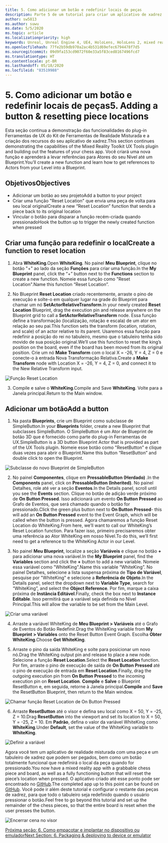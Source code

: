 ```yaml
---
title: 5. Como adicionar um botão e redefinir locais de peças
description: Parte 5 de um tutorial para criar um aplicativo de xadrez simples usando o Unreal Engine 4 e o plug-in Ferramentas de UX do Kit de Ferramentas de Realidade Misturada
author: sw5813
ms.author: suwu
ms.date: 5/5/2020
ms.topic: article
ms.localizationpriority: high
keywords: Unreal, Unreal Engine 4, UE4, HoloLens, HoloLens 2, mixed reality, tutorial, getting started, mrtk, uxt, UX Tools, documentation
ms.openlocfilehash: 77fe2b59db970a2ac4b531d69efec6794478f7d5
ms.sourcegitcommit: 09d9fa153cd9072f60e33a5f83ced8167496fcd7
ms.translationtype: HT
ms.contentlocale: pt-BR
ms.lasthandoff: 05/18/2020
ms.locfileid: "83519988"
---
```

# <a name="5-adding-a-button--resetting-piece-locations"></a><span data-ttu-id="5eac6-104">5. Como adicionar um botão e redefinir locais de peças</span><span class="sxs-lookup"><span data-stu-id="5eac6-104">5. Adding a button & resetting piece locations</span></span>

<span data-ttu-id="5eac6-105">Esta seção continua a demonstração das funcionalidades do plug-in Ferramentas de UX do Kit de Ferramentas de Realidade Misturada e a criação dos recursos do seu aplicativo de xadrez.</span><span class="sxs-lookup"><span data-stu-id="5eac6-105">This section continues demonstrating the capabilities of the Mixed Reality Toolkit UX Tools plugin and building out the features of your chess app.</span></span> <span data-ttu-id="5eac6-106">Você criará uma nova função e aprenderá a levar referências para Atores do seu Nível até um Blueprint.</span><span class="sxs-lookup"><span data-stu-id="5eac6-106">You’ll create a new function and learn how to get references to Actors from your Level into a Blueprint.</span></span>

## <a name="objectives"></a><span data-ttu-id="5eac6-107">Objetivos</span><span class="sxs-lookup"><span data-stu-id="5eac6-107">Objectives</span></span>

* <span data-ttu-id="5eac6-108">Adicionar um botão ao seu projeto</span><span class="sxs-lookup"><span data-stu-id="5eac6-108">Add a button to your project</span></span>
* <span data-ttu-id="5eac6-109">Criar uma função "Reset Location" que envia uma peça de volta para seu local original</span><span class="sxs-lookup"><span data-stu-id="5eac6-109">Create a new “Reset Location” function that sends a piece back to its original location</span></span>
* <span data-ttu-id="5eac6-110">Vincular o botão para disparar a função recém-criada quando pressionado</span><span class="sxs-lookup"><span data-stu-id="5eac6-110">Hook the button up to trigger the newly created function when pressed</span></span>

## <a name="create-a-function-to-reset-location"></a><span data-ttu-id="5eac6-111">Criar uma função para redefinir o local</span><span class="sxs-lookup"><span data-stu-id="5eac6-111">Create a function to reset location</span></span>

1.  <span data-ttu-id="5eac6-112">Abra **WhiteKing**.</span><span class="sxs-lookup"><span data-stu-id="5eac6-112">Open **WhiteKing**.</span></span> <span data-ttu-id="5eac6-113">No painel **Meu Blueprint**, clique no botão "+" ao lado da seção **Funções** para criar uma função.</span><span class="sxs-lookup"><span data-stu-id="5eac6-113">In the **My Blueprint** panel, click the “+” button next to the **Functions** section to create a new function.</span></span> <span data-ttu-id="5eac6-114">Nomeie essa função como "Reset Location".</span><span class="sxs-lookup"><span data-stu-id="5eac6-114">Name this function “Reset Location”.</span></span> 

2.  <span data-ttu-id="5eac6-115">No Blueprint **Reset Location** criado recentemente, arraste o pino de execução e solte-o em qualquer lugar na grade do Blueprint para chamar um nó **SetActorRelativeTransform**.</span><span class="sxs-lookup"><span data-stu-id="5eac6-115">In your newly created **Reset Location** Blueprint, drag the execution pin and release anywhere on the Blueprint grid to call a **SetActorRelativeTransform** node.</span></span> <span data-ttu-id="5eac6-116">Essa função define a transformação (localização, rotação e escala) de um ator em relação ao seu pai.</span><span class="sxs-lookup"><span data-stu-id="5eac6-116">This function sets the transform (location, rotation, and scale) of an actor relative to its parent.</span></span> <span data-ttu-id="5eac6-117">Usaremos essa função para redefinir a posição do rei no tabuleiro, mesmo que o tabuleiro tenha sido movido de sua posição original.</span><span class="sxs-lookup"><span data-stu-id="5eac6-117">We’ll use this function to reset the king’s position on the board, even if the board has been moved from its original position.</span></span> <span data-ttu-id="5eac6-118">Crie um nó **Make Transform** com o local X = -26, Y = 4, Z = 0 e conecte-o à entrada Nova Transformação Relativa.</span><span class="sxs-lookup"><span data-stu-id="5eac6-118">Create a **Make Transform** node with Location X = -26, Y = 4, Z = 0, and connect it to the New Relative Transform input.</span></span> 

![Função Reset Location](images/unreal-uxt/5-function.PNG)

3.  <span data-ttu-id="5eac6-120">Compile e salve o **WhiteKing**.</span><span class="sxs-lookup"><span data-stu-id="5eac6-120">Compile and Save **WhiteKing**.</span></span> <span data-ttu-id="5eac6-121">Volte para a Janela principal.</span><span class="sxs-lookup"><span data-stu-id="5eac6-121">Return to the Main window.</span></span> 

## <a name="add-a-button"></a><span data-ttu-id="5eac6-122">Adicionar um botão</span><span class="sxs-lookup"><span data-stu-id="5eac6-122">Add a button</span></span>

1.  <span data-ttu-id="5eac6-123">Na pasta **Blueprints**, crie um Blueprint como subclasse de SimpleButton.</span><span class="sxs-lookup"><span data-stu-id="5eac6-123">In your **Blueprints** folder, create a new Blueprint that subclasses SimpleButton.</span></span> <span data-ttu-id="5eac6-124">O SimpleButton é um Ator de Blueprint de botão 3D que é fornecido como parte do plug-in Ferramentas de UX.</span><span class="sxs-lookup"><span data-stu-id="5eac6-124">SimpleButton is a 3D button Blueprint Actor that is provided as part of the UX Tools plugin.</span></span> <span data-ttu-id="5eac6-125">Nomeie esse botão como "ResetButton" e clique duas vezes para abrir o Blueprint.</span><span class="sxs-lookup"><span data-stu-id="5eac6-125">Name this button “ResetButton” and double click to open the Blueprint.</span></span> 

![Subclasse do novo Blueprint de SimpleButton](images/unreal-uxt/5-subclass.PNG)

2.  <span data-ttu-id="5eac6-127">No painel **Componentes**, clique em **PressableButton (Herdado)** .</span><span class="sxs-lookup"><span data-stu-id="5eac6-127">In the **Components** panel, click on **PressableButton (Inherited)**.</span></span> <span data-ttu-id="5eac6-128">No painel Detalhes, role até ver a seção **Eventos**.</span><span class="sxs-lookup"><span data-stu-id="5eac6-128">In the Details panel, scroll until you see the **Events** section.</span></span> <span data-ttu-id="5eac6-129">Clique no botão de adição verde próximo de **On Button Pressed**. Isso adicionará um evento **On Button Pressed** ao Grafo de Eventos, que será chamado quando o botão for pressionado.</span><span class="sxs-lookup"><span data-stu-id="5eac6-129">Click the green plus button next to **On Button Pressed**- this will add an **On Button Pressed** event to the Event Graph, which will be called when the button is pressed.</span></span> <span data-ttu-id="5eac6-130">Agora chamaremos a função Reset Location do WhiteKing.</span><span class="sxs-lookup"><span data-stu-id="5eac6-130">From here, we’ll want to call our WhiteKing’s Reset Location function.</span></span> <span data-ttu-id="5eac6-131">Para fazer isso, primeiro precisaremos obter uma referência ao Ator WhiteKing em nosso Nível.</span><span class="sxs-lookup"><span data-stu-id="5eac6-131">To do this, we’ll first need to get a reference to the WhiteKing Actor in our Level.</span></span> 

3.  <span data-ttu-id="5eac6-132">No painel **Meu Blueprint**, localize a seção **Variáveis** e clique no botão **+** para adicionar uma nova variável.</span><span class="sxs-lookup"><span data-stu-id="5eac6-132">In the **My Blueprint** panel, find the **Variables** section and click the **+** button to add a new variable.</span></span> <span data-ttu-id="5eac6-133">Nomeie essa variável como "WhiteKing".</span><span class="sxs-lookup"><span data-stu-id="5eac6-133">Name this variable “WhiteKing”.</span></span> <span data-ttu-id="5eac6-134">No painel Detalhes, selecione a lista suspensa próxima de **Tipo de Variável**, pesquise por "WhiteKing" e selecione a **Referência de Objeto**.</span><span class="sxs-lookup"><span data-stu-id="5eac6-134">In the Details panel, select the dropdown next to **Variable Type**, search for “WhiteKing”, and select the **Object Reference**.</span></span> <span data-ttu-id="5eac6-135">Por fim, marque a caixa próxima de **Instância Editável**.</span><span class="sxs-lookup"><span data-stu-id="5eac6-135">Finally, check the box next to **Instance Editable**.</span></span> <span data-ttu-id="5eac6-136">Isso permitirá que a variável seja definida no Nível Principal.</span><span class="sxs-lookup"><span data-stu-id="5eac6-136">This will allow the variable to be set from the Main Level.</span></span> 

![Criar uma variável](images/unreal-uxt/5-var.PNG)

4.  <span data-ttu-id="5eac6-138">Arraste a variável WhiteKing de **Meu Blueprint > Variáveis** até o Grafo de Eventos do Botão Redefinir.</span><span class="sxs-lookup"><span data-stu-id="5eac6-138">Drag the WhiteKing variable from **My Blueprint > Variables** onto the Reset Button Event Graph.</span></span> <span data-ttu-id="5eac6-139">Escolha **Obter WhiteKing**.</span><span class="sxs-lookup"><span data-stu-id="5eac6-139">Choose **Get WhiteKing**.</span></span> 

5.  <span data-ttu-id="5eac6-140">Arraste o pino da saída WhiteKing e solte para posicionar um novo nó.</span><span class="sxs-lookup"><span data-stu-id="5eac6-140">Drag the WhiteKing output pin and release to place a new node.</span></span> <span data-ttu-id="5eac6-141">Selecione a função **Reset Location**.</span><span class="sxs-lookup"><span data-stu-id="5eac6-141">Select the **Reset Location** function.</span></span> <span data-ttu-id="5eac6-142">Por fim, arraste o pino de execução de saída de **On Button Pressed** até o pino de execução de entrada em **Reset Location**.</span><span class="sxs-lookup"><span data-stu-id="5eac6-142">Finally, drag the outgoing execution pin from **On Button Pressed** to the incoming execution pin on **Reset Location**.</span></span> <span data-ttu-id="5eac6-143">**Compile** e **Salve** o Blueprint ResetButton e, em seguida, retorne à Janela principal.</span><span class="sxs-lookup"><span data-stu-id="5eac6-143">**Compile** and **Save** the ResetButton Blueprint, then return to the Main window.</span></span> 

![Chamar função Reset Location de On Button Pressed](images/unreal-uxt/5-callresetloc.PNG)

6.  <span data-ttu-id="5eac6-145">Arraste **ResetButton** até o visor e defina seu local como X = 50, Y = -25, Z = 10.</span><span class="sxs-lookup"><span data-stu-id="5eac6-145">Drag **ResetButton** into the viewport and set its location to X = 50, Y = -25, Z = 10.</span></span> <span data-ttu-id="5eac6-146">Em **Padrão**, defina o valor da variável WhiteKing como **WhiteKing**.</span><span class="sxs-lookup"><span data-stu-id="5eac6-146">Under **Default**, set the value of the WhiteKing variable to **WhiteKing**.</span></span>

![Definir a variável](images/unreal-uxt/5-buttonlevel.PNG)

<span data-ttu-id="5eac6-148">Agora você tem um aplicativo de realidade misturada com uma peça e um tabuleiro de xadrez que podem ser pegados, bem como um botão totalmente funcional que redefinirá o local da peça quando for pressionado.</span><span class="sxs-lookup"><span data-stu-id="5eac6-148">You now have a mixed reality app with a grabbable chess piece and board, as well as a fully functioning button that will reset the piece’s location when pressed.</span></span> <span data-ttu-id="5eac6-149">O aplicativo criado até esse ponto pode ser encontrado no [GitHub](https://github.com/microsoft/MixedReality-Unreal-Samples/tree/master/ChessApp).</span><span class="sxs-lookup"><span data-stu-id="5eac6-149">The completed app up to this point can be found on [GitHub](https://github.com/microsoft/MixedReality-Unreal-Samples/tree/master/ChessApp).</span></span> <span data-ttu-id="5eac6-150">Você pode ir além deste tutorial e configurar o restante das peças de xadrez, para que todo o tabuleiro seja redefinido quando o usuário pressionar o botão.</span><span class="sxs-lookup"><span data-stu-id="5eac6-150">Feel free to go beyond this tutorial and set up the remainder of the chess pieces, so that the entire board is reset when the user presses the button.</span></span>

![Encerrar cena no visor](images/unreal-uxt/5-endscene.PNG)

[<span data-ttu-id="5eac6-152">Próxima seção: 6. Como empacotar e implantar no dispositivo ou emulador</span><span class="sxs-lookup"><span data-stu-id="5eac6-152">Next Section: 6. Packaging & deploying to device or emulator</span></span>](unreal-uxt-ch6.md)
